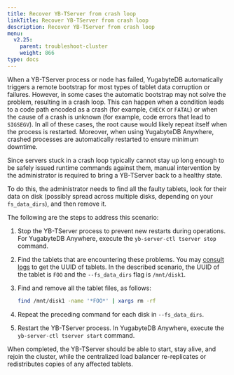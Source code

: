 ```yaml
---
title: Recover YB-TServer from crash loop
linkTitle: Recover YB-TServer from crash loop
description: Recover YB-TServer from crash loop
menu:
  v2.25:
    parent: troubleshoot-cluster
    weight: 866
type: docs
---
```


When a YB-TServer process or node has failed, YugabyteDB automatically triggers a remote bootstrap for most types of tablet data corruption or failures. However, in some cases the automatic bootstrap may not solve the problem, resulting in a crash loop. This can happen when a condition leads to a code path encoded as a crash (for example, `CHECK` or `FATAL`) or when the cause of a crash is unknown (for example, code errors that lead to `SIGSEGV`). In all of these cases, the root cause would likely repeat itself when the process is restarted. Moreover, when using YugabyteDB Anywhere, crashed processes are automatically restarted to ensure minimum downtime.

Since servers stuck in a crash loop typically cannot stay up long enough to be safely issued runtime commands against them, manual intervention by the administrator is required to bring a YB-TServer back to a healthy state.

To do this, the administrator needs to find all the faulty tablets, look for their data on disk (possibly spread across multiple disks, depending on your `fs_data_dirs`), and then remove it.

The following are the steps to address this scenario:

1. Stop the YB-TServer process to prevent new restarts during operations. For YugabyteDB Anywhere, execute the `yb-server-ctl tserver stop` command.
2. Find the tablets that are encountering these problems. You may [consult logs](../../../explore/observability/logging/) to get the UUID of tablets. In the described scenario, the UUID of the tablet is `FOO` and the `--fs_data_dirs` flag is `/mnt/disk1`.
3. Find and remove all the tablet files, as follows:

   ```bash
   find /mnt/disk1 -name '*FOO*' | xargs rm -rf
   ```

4. Repeat the preceding command for each disk in `--fs_data_dirs`.
5. Restart the YB-TServer process. In YugabyteDB Anywhere, execute the `yb-server-ctl tserver start` command.

When completed, the YB-TServer should be able to start, stay alive, and rejoin the cluster, while the centralized load balancer re-replicates or redistributes copies of any affected tablets.
